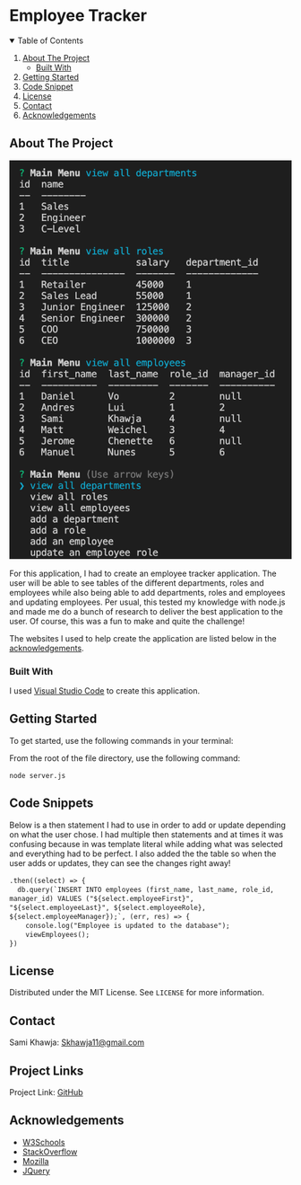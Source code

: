 # Employee Tracker

<!-- TABLE OF CONTENTS -->
<details open="open">
  <summary>Table of Contents</summary>
  <ol>
    <li>
      <a href="#about-the-project">About The Project</a>
      <ul>
        <li><a href="#built-with">Built With</a></li>
      </ul>
    </li>
    <li>
      <a href="#getting-started">Getting Started</a>
    </li>
    <li><a href="#code-snippet">Code Snippet</a></li>
    <li><a href="#license">License</a></li>
    <li><a href="#contact">Contact</a></li>
    <li><a href="#acknowledgements">Acknowledgements</a></li>
  </ol>
</details>



<!-- ABOUT THE PROJECT -->
## About The Project

<img src="./assets/images/webpage.png" alt="Screenshot of terminal">

For this application, I had to create an employee tracker application. The user will be able to see tables of the different departments, roles and employees while also being able to add departments, roles and employees and updating employees. Per usual, this tested my knowledge with node.js and made me do a bunch of research to deliver the best application to the user. Of course, this was a fun to make and quite the challenge!

The websites I used to help create the application are listed below in the <a href="#acknowledgements">acknowledgements</a>.

### Built With

I used <a href="https://code.visualstudio.com/">Visual Studio Code</a> to create this application.


<!-- GETTING STARTED -->
## Getting Started

To get started, use the following commands in your terminal:

From the root of the file directory, use the following command:
```
node server.js
```


<!-- USAGE EXAMPLES -->
## Code Snippets

Below is a then statement I had to use in order to add or update depending on what the user chose. I had multiple then statements and at times it was confusing because in was template literal while adding what was selected and everything had to be perfect. I also added the the table so when the user adds or updates, they can see the changes right away!
```
.then((select) => {
  db.query(`INSERT INTO employees (first_name, last_name, role_id, manager_id) VALUES ("${select.employeeFirst}", "${select.employeeLast}", ${select.employeeRole}, ${select.employeeManager});`, (err, res) => {
    console.log("Employee is updated to the database");
    viewEmployees();
})
```


<!-- LICENSE -->
## License

Distributed under the MIT License. See `LICENSE` for more information.



<!-- CONTACT -->
## Contact
Sami Khawja: Skhawja11@gmail.com


## Project Links
Project Link: [GitHub](https://github.com/samikhawja/employee_tracker)


<!-- ACKNOWLEDGEMENTS -->
## Acknowledgements
* [W3Schools](https://www.w3schools.com/)
* [StackOverflow](https://stackoverflow.com/)
* [Mozilla](https://developer.mozilla.org/en-US/docs/Web/JavaScript)
* [JQuery](https://jquery.com/)